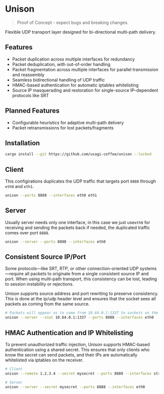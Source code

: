 # Unison

> Proof of Concept - expect bugs and breaking changes.

Flexible UDP transport layer designed for bi-directional multi-path delivery.

## Features

- Packet duplication across multiple interfaces for redundancy
- Packet deduplication, with out-of-order handling
- Packet fragmentation across multiple interfaces for parallel transmission and reassembly
- Seamless bidirectional handling of UDP traffic
- HMAC-based authentication for automatic iptables whitelisting
- Source IP masquerading and restoration for single-source IP–dependent protocols like SRT

## Planned Features

- Configurable heuristics for adaptive multi-path delivery
- Packet retransmissions for lost packets/fragments

## Installation

```bash
cargo install --git https://github.com/usagi-coffee/unison --locked
```

## Client

This configirations duplicates the UDP traffic that targets port `8888` through `eth0` and `eth1`.

```bash
unison --ports 8888 --interfaces eth0 eth1
```

## Server

Usually server needs only one interface, in this case we just use`eth0` for receiving and sending the packets back if needed, the duplicated traffic comes over port `8888`.

```bash
unison --server --ports 8888 --interfaces eth0
```

## Consistent Source IP/Port

Some protocols—like SRT, RTP, or other connection-oriented UDP systems—require all packets to originate from a single consistent source IP and port. When using multi-path transport, this consistency can be lost, leading to session instability or rejections.

Unison supports source address and port rewriting to preserve consistency. This is done at the ip/udp header level and ensures that the socket sees all packets as coming from the same source.

```bash
# Packets will appear as to come from 10.64.0.1:1337 to sockets on the server
unison --server --snat 10.64.0.1:1337 --ports 8888 --interfaces eth0
```

## HMAC Authentication and IP Whitelisting

To prevent unauthorized traffic injection, Unison supports HMAC-based authentication using a shared secret. This ensures that only clients who know the secret can send packets, and their IPs are automatically whitelisted via iptables on the receiver.

```bash
# Client
unison --remote 1.2.3.4 --secret mysecret --ports 8888 --interfaces stream0 stream1

# Server
unison --server --secret mysecret --ports 8888 --interfaces eth0
```
